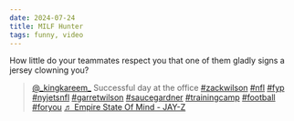 ```yaml
---
date: 2024-07-24
title: MILF Hunter
tags: funny, video
---
```


How little do your teammates respect you that one of them gladly signs a jersey clowning you?

<blockquote class="tiktok-embed" cite="https://www.tiktok.com/@_kingkareem_/video/7127337290732555563" data-video-id="7127337290732555563" style="max-width: 605px;min-width: 325px;" > <section> <a target="_blank" title="@_kingkareem_" href="https://www.tiktok.com/@_kingkareem_?refer=embed">@_kingkareem_</a> Successful day at the office <a title="zackwilson" target="_blank" href="https://www.tiktok.com/tag/zackwilson?refer=embed">#zackwilson</a>  <a title="nfl" target="_blank" href="https://www.tiktok.com/tag/nfl?refer=embed">#nfl</a> <a title="fyp" target="_blank" href="https://www.tiktok.com/tag/fyp?refer=embed">#fyp</a> <a title="nyjetsnfl" target="_blank" href="https://www.tiktok.com/tag/nyjetsnfl?refer=embed">#nyjetsnfl</a> <a title="garretwilson" target="_blank" href="https://www.tiktok.com/tag/garretwilson?refer=embed">#garretwilson</a> <a title="saucegardner" target="_blank" href="https://www.tiktok.com/tag/saucegardner?refer=embed">#saucegardner</a> <a title="trainingcamp" target="_blank" href="https://www.tiktok.com/tag/trainingcamp?refer=embed">#trainingcamp</a> <a title="football" target="_blank" href="https://www.tiktok.com/tag/football?refer=embed">#football</a> <a title="foryou" target="_blank" href="https://www.tiktok.com/tag/foryou?refer=embed">#foryou</a> <a target="_blank" title="♬ Empire State Of Mind - JAY-Z" href="https://www.tiktok.com/entertainment/Empire-State-Of-Mind-7006275119468038145?refer=embed">♬ Empire State Of Mind - JAY-Z</a> </section> </blockquote> <script async src="https://www.tiktok.com/embed.js"></script>

